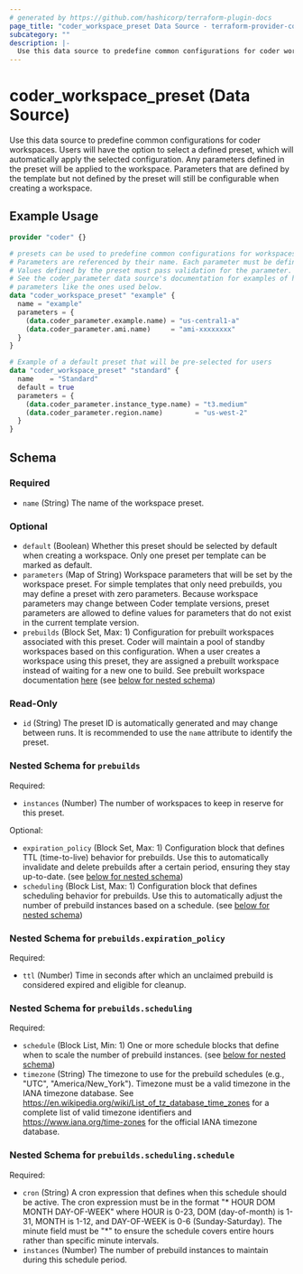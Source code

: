 ```yaml
---
# generated by https://github.com/hashicorp/terraform-plugin-docs
page_title: "coder_workspace_preset Data Source - terraform-provider-coder"
subcategory: ""
description: |-
  Use this data source to predefine common configurations for coder workspaces. Users will have the option to select a defined preset, which will automatically apply the selected configuration. Any parameters defined in the preset will be applied to the workspace. Parameters that are defined by the template but not defined by the preset will still be configurable when creating a workspace.
---
```


# coder_workspace_preset (Data Source)

Use this data source to predefine common configurations for coder workspaces. Users will have the option to select a defined preset, which will automatically apply the selected configuration. Any parameters defined in the preset will be applied to the workspace. Parameters that are defined by the template but not defined by the preset will still be configurable when creating a workspace.

## Example Usage

```terraform
provider "coder" {}

# presets can be used to predefine common configurations for workspaces
# Parameters are referenced by their name. Each parameter must be defined in the preset.
# Values defined by the preset must pass validation for the parameter.
# See the coder_parameter data source's documentation for examples of how to define
# parameters like the ones used below.
data "coder_workspace_preset" "example" {
  name = "example"
  parameters = {
    (data.coder_parameter.example.name) = "us-central1-a"
    (data.coder_parameter.ami.name)     = "ami-xxxxxxxx"
  }
}

# Example of a default preset that will be pre-selected for users
data "coder_workspace_preset" "standard" {
  name    = "Standard"
  default = true
  parameters = {
    (data.coder_parameter.instance_type.name) = "t3.medium"
    (data.coder_parameter.region.name)        = "us-west-2"
  }
}
```

<!-- schema generated by tfplugindocs -->
## Schema

### Required

- `name` (String) The name of the workspace preset.

### Optional

- `default` (Boolean) Whether this preset should be selected by default when creating a workspace. Only one preset per template can be marked as default.
- `parameters` (Map of String) Workspace parameters that will be set by the workspace preset. For simple templates that only need prebuilds, you may define a preset with zero parameters. Because workspace parameters may change between Coder template versions, preset parameters are allowed to define values for parameters that do not exist in the current template version.
- `prebuilds` (Block Set, Max: 1) Configuration for prebuilt workspaces associated with this preset. Coder will maintain a pool of standby workspaces based on this configuration. When a user creates a workspace using this preset, they are assigned a prebuilt workspace instead of waiting for a new one to build. See prebuilt workspace documentation [here](https://coder.com/docs/admin/templates/extending-templates/prebuilt-workspaces.md) (see [below for nested schema](#nestedblock--prebuilds))

### Read-Only

- `id` (String) The preset ID is automatically generated and may change between runs. It is recommended to use the `name` attribute to identify the preset.

<a id="nestedblock--prebuilds"></a>
### Nested Schema for `prebuilds`

Required:

- `instances` (Number) The number of workspaces to keep in reserve for this preset.

Optional:

- `expiration_policy` (Block Set, Max: 1) Configuration block that defines TTL (time-to-live) behavior for prebuilds. Use this to automatically invalidate and delete prebuilds after a certain period, ensuring they stay up-to-date. (see [below for nested schema](#nestedblock--prebuilds--expiration_policy))
- `scheduling` (Block List, Max: 1) Configuration block that defines scheduling behavior for prebuilds. Use this to automatically adjust the number of prebuild instances based on a schedule. (see [below for nested schema](#nestedblock--prebuilds--scheduling))

<a id="nestedblock--prebuilds--expiration_policy"></a>
### Nested Schema for `prebuilds.expiration_policy`

Required:

- `ttl` (Number) Time in seconds after which an unclaimed prebuild is considered expired and eligible for cleanup.


<a id="nestedblock--prebuilds--scheduling"></a>
### Nested Schema for `prebuilds.scheduling`

Required:

- `schedule` (Block List, Min: 1) One or more schedule blocks that define when to scale the number of prebuild instances. (see [below for nested schema](#nestedblock--prebuilds--scheduling--schedule))
- `timezone` (String) The timezone to use for the prebuild schedules (e.g., "UTC", "America/New_York"). 
Timezone must be a valid timezone in the IANA timezone database. 
See https://en.wikipedia.org/wiki/List_of_tz_database_time_zones for a complete list of valid timezone identifiers and https://www.iana.org/time-zones for the official IANA timezone database.

<a id="nestedblock--prebuilds--scheduling--schedule"></a>
### Nested Schema for `prebuilds.scheduling.schedule`

Required:

- `cron` (String) A cron expression that defines when this schedule should be active. The cron expression must be in the format "* HOUR DOM MONTH DAY-OF-WEEK" where HOUR is 0-23, DOM (day-of-month) is 1-31, MONTH is 1-12, and DAY-OF-WEEK is 0-6 (Sunday-Saturday). The minute field must be "*" to ensure the schedule covers entire hours rather than specific minute intervals.
- `instances` (Number) The number of prebuild instances to maintain during this schedule period.
